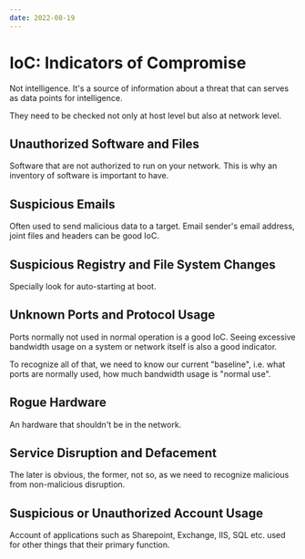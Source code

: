 ```yaml
---
date: 2022-08-19
---
```


IoC: Indicators of Compromise
=============================

Not intelligence. It's a source of information about a threat that can
serves as data points for intelligence.

They need to be checked not only at host level but also at network
level.

Unauthorized Software and Files
-------------------------------

Software that are not authorized to run on your network. This is why an
inventory of software is important to have.

Suspicious Emails
-----------------

Often used to send malicious data to a target. Email sender's email
address, joint files and headers can be good IoC.

Suspicious Registry and File System Changes
-------------------------------------------

Specially look for auto-starting at boot.

Unknown Ports and Protocol Usage
--------------------------------

Ports normally not used in normal operation is a good IoC. Seeing
excessive bandwidth usage on a system or network itself is also a good
indicator.

To recognize all of that, we need to know our current "baseline", i.e.
what ports are normally used, how much bandwidth usage is "normal use".

Rogue Hardware
--------------

An hardware that shouldn't be in the network.

Service Disruption and Defacement
---------------------------------

The later is obvious, the former, not so, as we need to recognize
malicious from non-malicious disruption.

Suspicious or Unauthorized Account Usage
----------------------------------------

Account of applications such as Sharepoint, Exchange, IIS, SQL etc. used
for other things that their primary function.
